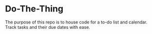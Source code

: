 # Do-The-Thing
The purpose of this repo is to house code for a to-do list and calendar. Track tasks and their due dates with ease.
